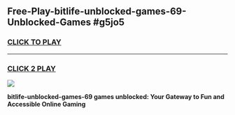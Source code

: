 
## Free-Play-bitlife-unblocked-games-69-Unblocked-Games #g5jo5
<h3>
<a href="https://news.freeplayer.one?title=bitlife-unblocked-games-69&ref=8M">CLICK TO PLAY</a></h3>
<hr>

<h3>
<a href="https://news.freeplayer.one?title=bitlife-unblocked-games-69&ref=8M">CLICK 2 PLAY</a>
  
</h3>

<a href="https://news.freeplayer.one?title=bitlife-unblocked-games-69&ref=8M"><img src="https://clearcache.store/games.png"></a>


**bitlife-unblocked-games-69 games unblocked: Your Gateway to Fun and Accessible Online Gaming**
